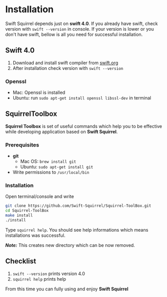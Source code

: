 # Installation

Swift Squirrel depends just on **swift 4.0**. If you already have swift, check version with `swift --version` in console. If your version is lower or you don't have swift, bellow is all you need for successful installation.

## Swift 4.0

1. Download and install swift compiler from [swift.org](https://swift.org/getting-started/#installing-swift)
2. After installation check version with `swift --version`

### Openssl

- Mac: Openssl is installed
- Ubuntu: run `sudo apt-get install openssl libssl-dev` in terminal

## SquirrelToolbox

**Squirrel Toolbox** is set of useful commands which help you to be effective while developing application based on **Swift Squirrel**.

### Prerequisites
- **git**
    - Mac OS: `brew install git`
    - Ubuntu: `sudo apt-get install git`
- Write permissions to `/usr/local/bin`

### Installation
Open terminal/console and write

```sh
git clone https://github.com/Swift-Squirrel/Squirrel-ToolBox.git
cd Squirrel-ToolBox
make install
./install
```

Type `squirrel help`. You should see help informations which means installations was successful.

**_Note:_** This creates new directory which can be now removed. 

## Checklist

1. `swift --version` prints version 4.0
2. `squirrel help` prints help

From this time you can fully using and enjoy **Swift Squirrel**
